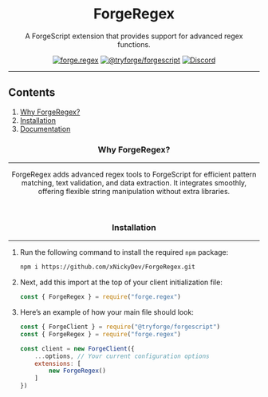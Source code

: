 <div align="center">

# ForgeRegex
A ForgeScript extension that provides support for advanced regex functions.

<a href="https://github.com/xNickyDev/ForgeRegex/"><img src="https://img.shields.io/github/package-json/v/xNickyDev/ForgeRegex/main?label=forge.regex&color=5c16d4" alt="forge.regex"></a>
<a href="https://github.com/tryforge/ForgeScript/"><img src="https://img.shields.io/github/package-json/v/tryforge/ForgeScript/main?label=@tryforge/forgescript&color=5c16d4" alt="@tryforge/forgescript"></a>
<a href="https://discord.gg/hcJgjzPvqb"><img src="https://img.shields.io/discord/997899472610795580?logo=discord" alt="Discord"></a>

</div>

---

## Contents

1. [Why ForgeRegex?](#why-forgeregex)
2. [Installation](#installation)
3. [Documentation](https://docs.botforge.org/p/ForgeRegex/)

<h3 align="center">Why ForgeRegex?</h3><hr>
<p align="center">ForgeRegex adds advanced regex tools to ForgeScript for efficient pattern matching, text validation, and data extraction. It integrates smoothly, offering flexible string manipulation without extra libraries.</p>
<br>

<h3 align="center">Installation</h3><hr>

1. Run the following command to install the required `npm` package:
   ```bash
   npm i https://github.com/xNickyDev/ForgeRegex.git
   ```

2. Next, add this import at the top of your client initialization file:
   ```js
   const { ForgeRegex } = require("forge.regex")
   ```

3. Here’s an example of how your main file should look:
   ```js
   const { ForgeClient } = require("@tryforge/forgescript")
   const { ForgeRegex } = require("forge.regex")

   const client = new ForgeClient({
       ...options, // Your current configuration options   
       extensions: [
           new ForgeRegex()
       ]
   })
   ```
